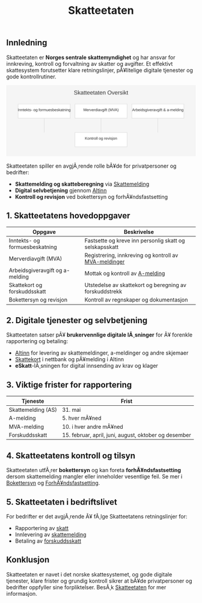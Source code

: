 ﻿---
title: "Skatteetaten"
meta_title: "Skatteetaten"
meta_description: '## Innledning'
slug: skatteetaten
type: blog
layout: pages/single
---

## Innledning
Skatteetaten er **Norges sentrale skattemyndighet** og har ansvar for innkreving, kontroll og forvaltning av skatter og avgifter. Et effektivt skattesystem forutsetter klare retningslinjer, pÃ¥litelige digitale tjenester og gode kontrollrutiner.

![Skatteetaten Oversikt](skatteetaten-structure.svg)

Skatteetaten spiller en avgjÃ¸rende rolle bÃ¥de for privatpersoner og bedrifter:

* **Skattemelding og skatteberegning** via [Skattemelding](/blogs/regnskap/skattemelding "Skattemelding - Komplett Guide til Utfylling og Innlevering")
* **Digital selvbetjening** gjennom [Altinn](/blogs/regnskap/hva-er-altinn "Hva er Altinn? Digital Portal for Offentlig Rapportering")
* **Kontroll og revisjon** ved bokettersyn og forhÃ¥ndsfastsetting

## 1. Skatteetatens hovedoppgaver

| **Oppgave**                     | **Beskrivelse**                                                                                       |
|---------------------------------|------------------------------------------------------------------------------------------------------|
| Inntekts- og formuesbeskatning | Fastsette og kreve inn personlig skatt og selskapsskatt                                             |
| Merverdiavgift (MVA)            | Registrering, innkreving og kontroll av [MVA-meldinger](/blogs/regnskap/hva-er-avgiftsplikt-mva "Hva er Avgiftsplikt (MVA)?") |
| Arbeidsgiveravgift og a-melding | Mottak og kontroll av [A-melding](/blogs/regnskap/hva-er-a-melding "Hva er A-melding? Rapportering til Skatteetaten for Arbeidsgivere") |
| Skattekort og forskuddsskatt    | Utstedelse av skattekort og beregning av forskuddstrekk                                               |
| Bokettersyn og revisjon         | Kontroll av regnskaper og dokumentasjon                                                               |

## 2. Digitale tjenester og selvbetjening

Skatteetaten satser pÃ¥ **brukervennlige digitale lÃ¸sninger** for Ã¥ forenkle rapportering og betaling:

* [Altinn](/blogs/regnskap/hva-er-altinn "Hva er Altinn? Digital Portal for Offentlig Rapportering") for levering av skattemeldinger, a-meldinger og andre skjemaer
* [Skattekort](/blogs/regnskap/hva-er-skattetrekkskonto "Hva er Skattetrekkskonto?") i nettbank og pÃ¥melding i Altinn
* **eSkatt**-lÃ¸sningen for digital innsending av krav og klager

## 3. Viktige frister for rapportering

| **Tjeneste**         | **Frist**                                                                              |
|----------------------|----------------------------------------------------------------------------------------|
| Skattemelding (AS)   | 31. mai                                                                                |
| A-melding            | 5. hver mÃ¥ned                                                                          |
| MVA-melding          | 10. i hver andre mÃ¥ned                                                                 |
| Forskuddsskatt       | 15. februar, april, juni, august, oktober og desember                                  |

## 4. Skatteetatens kontroll og tilsyn

Skatteetaten utfÃ¸rer **bokettersyn** og kan foreta **forhÃ¥ndsfastsetting** dersom skattemelding mangler eller inneholder vesentlige feil. Se mer i [Bokettersyn](/blogs/regnskap/bokettersyn "Hva er bokettersyn? Guide til Skatteetatens kontroll av regnskap") og [ForhÃ¥ndsfastsetting](/blogs/regnskap/forhandsfastsetting "Hva er ForhÃ¥ndsfastsetting?").

## 5. Skatteetaten i bedriftslivet

For bedrifter er det avgjÃ¸rende Ã¥ fÃ¸lge Skatteetatens retningslinjer for:

* Rapportering av [skatt](/blogs/regnskap/hva-er-skatt "Hva er Skatt? Komplett Guide til Bedriftsskatt, MVA og Skatteplanlegging")
* Innlevering av [skattemelding](/blogs/regnskap/skattemelding "Skattemelding - Komplett Guide til Utfylling og Innlevering")
* Betaling av [forskuddsskatt](/blogs/regnskap/hva-er-forskuddsskatt "Hva er Forskuddsskatt? Guide til Forskuddsskyldighet og Beregning")

## Konklusjon

Skatteetaten er navet i det norske skattesystemet, og gode digitale tjenester, klare frister og grundig kontroll sikrer at bÃ¥de privatpersoner og bedrifter oppfyller sine forpliktelser. BesÃ¸k [Skatteetaten](/blogs/regnskap/skatteetaten "Skatteetaten “ Norges Skatteadministrasjon og Skatteforvaltning") for mer informasjon.


